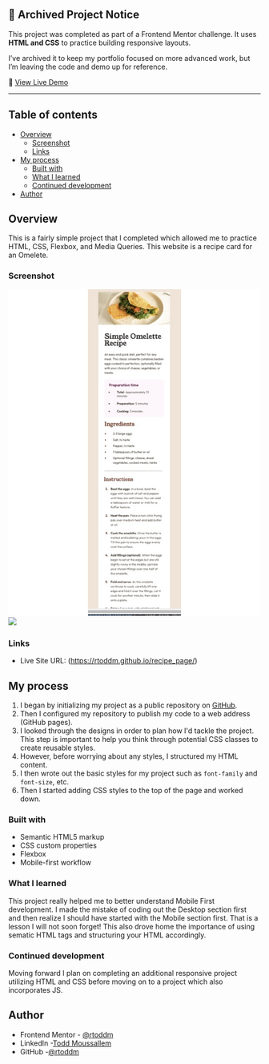 ## 📌 Archived Project Notice  

This project was completed as part of a Frontend Mentor challenge. It uses **HTML and CSS** to practice building responsive layouts.  

I’ve archived it to keep my portfolio focused on more advanced work, but I’m leaving the code and demo up for reference.  

🔗 [View Live Demo](https://rtoddm.github.io/recipe_page/)  


----


## Table of contents

- [Overview](#overview)
  - [Screenshot](#screenshot)
  - [Links](#links)
- [My process](#my-process)
  - [Built with](#built-with)
  - [What I learned](#what-i-learned)
  - [Continued development](#continued-development)
- [Author](#author)

## Overview

This is a fairly simple project that I completed which allowed me to practice HTML, CSS, Flexbox, and Media Queries. This website is a recipe card for an Omelete.

### Screenshot

![](/images/mobile_%20screenshot.jpeg)
![](/images/desktop*%20screenshot.jpeg)

### Links

- Live Site URL: (https://rtoddm.github.io/recipe_page/)

## My process

1. I began by initializing my project as a public repository on [GitHub](https://github.com/).
2. Then I configured my repository to publish my code to a web address (GitHub pages).
3. I looked through the designs in order to plan how I'd tackle the project. This step is important to help you think through potential CSS classes to create reusable styles.
4. However, before worrying about any styles, I structured my HTML content.
5. I then wrote out the basic styles for my project such as `font-family` and `font-size`, etc.
6. Then I started adding CSS styles to the top of the page and worked down.

### Built with

- Semantic HTML5 markup
- CSS custom properties
- Flexbox
- Mobile-first workflow

### What I learned

This project really helped me to better understand Mobile First development. I made the mistake of coding out the Desktop section first and then realize I should have started with the Mobile section first. That is a lesson I will not soon forget! This also drove home the importance of using sematic HTML tags and structuring your HTML accordingly.

### Continued development

Moving forward I plan on completing an additional responsive project utilizing HTML and CSS before moving on to a project which also incorporates JS.

## Author

- Frontend Mentor - [@rtoddm](https://www.frontendmentor.io/profile/rtoddm)
- LinkedIn -[Todd Moussallem](https://www.linkedin.com/in/todd-m-1a7aa8215)
- GitHub -[@rtoddm](https://rtoddm.github.io/git-repo-gallery/)
